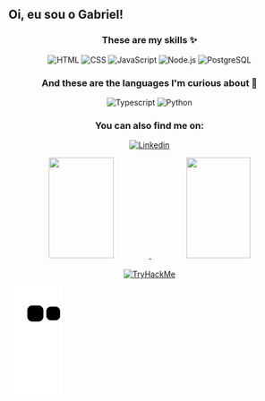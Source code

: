 ## Oi, eu sou o Gabriel!


 <div align="center">
  
   ### These are my skills ✨
  
<div style="display: inline_block" width="47%">
  
  <img alt="HTML" src="https://img.shields.io/badge/HTML5-E34F26?style=for-the-badge&logo=html5&logoColor=white" />
  <img alt="CSS" src="https://img.shields.io/badge/CSS3-1572B6?style=for-the-badge&logo=css3&logoColor=white" />
  <img alt="JavaScript" src="https://img.shields.io/badge/JavaScript-F7DF1E?style=for-the-badge&logo=javascript&logoColor=black" />
  <img alt="Node.js" src="https://img.shields.io/badge/Node.js-43853D?style=for-the-badge&logo=node.js&logoColor=white" />
  <img alt="PostgreSQL" src="https://img.shields.io/badge/PostgreSQL-316192?style=for-the-badge&logo=postgresql&logoColor=white" />
</div>
  
  ### And these are the languages I'm curious about 👀
  
<div style="display: inline_block" width="47%">
  
  <img alt="Typescript" src="https://img.shields.io/badge/TypeScript-007ACC?style=for-the-badge&logo=typescript&logoColor=white" />
  <img alt="Python" src="https://img.shields.io/badge/Python-3776AB?style=for-the-badge&logo=python&logoColor=white" />
</div>
   
   ### You can also find me on:
  
[![Linkedin](https://img.shields.io/badge/LinkedIn-0077B5?style=for-the-badge&logo=linkedin&logoColor=white)](https://linkedin.com/in/gabrielluiz000)

   
</div>

<div align="center">
  <a href="https://github.com/Lgabz">
  <img height="180em" width="48%" src="https://github-readme-stats.vercel.app/api?username=Lgabz&show_icons=true&theme=dark&include_all_commits=true&count_private=true&hide_border=true"/>
  <img height="180em" width="47.5%" src="https://github-readme-stats.vercel.app/api/top-langs/?username=Lgabz&layout=compact&langs_count=7&hide_border=true&theme=dark"/>
</div>
  <br>
   <div align="center">
<img src="https://tryhackme-badges.s3.amazonaws.com/gabrielluizsouza.png" alt="TryHackMe">
   </div>

![snake gif](https://github.com/Lgabz/Lgabz/blob/output/github-contribution-grid-snake.svg)
